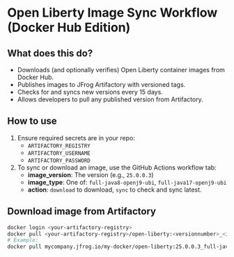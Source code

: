 # Open Liberty Image Sync Workflow (Docker Hub Edition)

## What does this do?
- Downloads (and optionally verifies) Open Liberty container images from Docker Hub.
- Publishes images to JFrog Artifactory with versioned tags.
- Checks for and syncs new versions every 15 days.
- Allows developers to pull any published version from Artifactory.

## How to use
1. Ensure required secrets are in your repo:
   - `ARTIFACTORY_REGISTRY`
   - `ARTIFACTORY_USERNAME`
   - `ARTIFACTORY_PASSWORD`
2. To sync or download an image, use the GitHub Actions workflow tab:
   - **image_version**: The version (e.g., `25.0.0.3`)
   - **image_type**: One of: `full-java8-openj9-ubi`, `full-java17-openj9-ubi`
   - **action**: `download` to download, `sync` to check and sync latest.

## Download image from Artifactory

```sh
docker login <your-artifactory-registry>
docker pull <your-artifactory-registry>/open-liberty:<versionnumber>_<imagetype>
# Example:
docker pull mycompany.jfrog.io/my-docker/open-liberty:25.0.0.3_full-java8-openj9-ubi
```